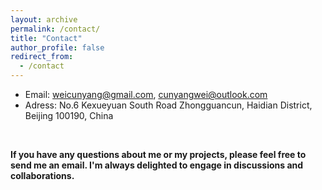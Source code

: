 ```yaml
---
layout: archive
permalink: /contact/
title: "Contact"
author_profile: false
redirect_from: 
  - /contact
---
```


* Email: weicunyang@gmail.com, cunyangwei@outlook.com
* Adress: No.6 Kexueyuan South Road Zhongguancun, Haidian District, Beijing 100190, China

<br>

**If you have any questions about me or my projects, please feel free to send me an email. I'm always delighted to engage in discussions and collaborations.**
